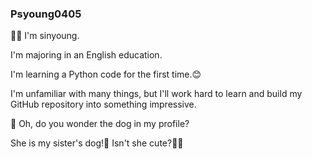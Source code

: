 ### Psyoung0405
🙌🏻 I'm sinyoung.  

I'm majoring in an English education.  

I'm learning a Python code for the first time.😊  

I'm unfamiliar with many things, but I'll work hard to learn and build my GitHub repository into something impressive.  

🧐 Oh, do you wonder the dog in my profile?

She is my sister's dog!🐶  Isn't she cute?🤩🤍

<!--
**Psyoung0405/Psyoung0405** is a ✨ _special_ ✨ repository because its `README.md` (this file) appears on your GitHub profile.

Here are some ideas to get you started:

- Hi,i'm sinyoung.  

- I'm majoring in an English education.  

- I’m learning a Python code for the first time.
- 🤔 I’m looking for help with ...
- 💬 Ask me about ...
- 📫 How to reach me: ...
- 😄 Pronouns: ...
- ⚡ Fun fact: ...
-->
